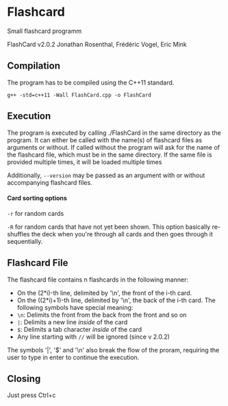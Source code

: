 # Flashcard
Small flashcard programm

FlashCard v2.0.2
Jonathan Rosenthal, Frédéric Vogel, Eric Mink

## Compilation
The program has to be compiled using the C++11 standard.

`g++ -std=c++11 -Wall FlashCard.cpp -o FlashCard`

## Execution
The program is executed by calling ./FlashCard in the same directory as the program.
It can either be called with the name(s) of flashcard files as arguments or without. If called without
the program will ask for the name of the flashcard file, which must be in the same directory. If the same file is provided multiple times, it will be loaded multiple times

Additionally, `--version` may be passed as an argument with or without accompanying flashcard files. 

#### Card sorting options

`-r` for random cards

`-R` for random cards that have not yet been shown. This option basically re-shuffles the deck when you're through all cards and then goes through it sequentially.

## Flashcard File
The flashcard file contains n flashcards in the following manner:
- On the (2*i)-th line, delimited by '\n', the front of the i-th card.
- On the ((2*i)+1)-th line, delimited by '\n', the back of the i-th card.
  The following symbols have special meaning:
- `\n`: Delimits the front from the back from the front and so on
- `|`:  Delimits a new line *inside* of the card
- `$`:  Delimits a tab character *inside* of the card
- Any line starting with `//` will be ignored (since v 2.0.2)

The symbols '|', '$' and '\n' also break the flow of the proram, requiring the user to type in enter to continue
the execution.

## Closing
Just press Ctrl+c


